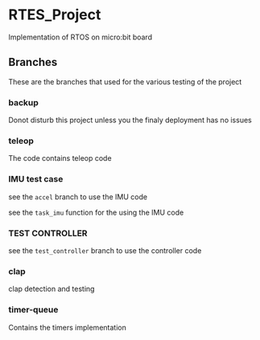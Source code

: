 # RTES_Project
Implementation of RTOS on micro:bit board

## Branches

These are the branches that used for the various testing of the project

### backup

Donot disturb this project unless you the finaly deployment has no issues

### teleop

The code contains teleop code

### IMU test case

see the `accel` branch to use the IMU code

see the `task_imu` function for the using the IMU code


### TEST CONTROLLER

see the `test_controller` branch to use the controller code


### clap

clap detection and testing

### timer-queue

Contains the timers implementation
